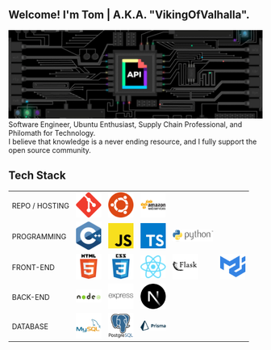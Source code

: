 <link type="text/css" rel="stylesheet" href="stylesheets/main.css" />

## Welcome! I'm Tom | A.K.A. "VikingOfValhalla".

![](<https://raw.githubusercontent.com/VikingOfValhalla/VikingOfValhalla/main/api2.gif>)
Software Engineer, Ubuntu Enthusiast, Supply Chain Professional, and Philomath for Technology. <br>
I believe that knowledge is a never ending resource, and I fully support the open source community.

## Tech Stack

<p align="center">
<table>
<tr>  
<td>REPO / HOSTING</td>  
<td><img src="https://raw.githubusercontent.com/VikingOfValhalla/VikingOfValhalla/main/github.svg" alt="github" width="50"/></td>  
<td><img src="https://raw.githubusercontent.com/VikingOfValhalla/VikingOfValhalla/main/ubuntu.svg" alt="ubuntu" width="50"/></td>
<td><img src="https://raw.githubusercontent.com/VikingOfValhalla/VikingOfValhalla/main/aws.svg" alt="aws" width="50"/></td> 
<td></td>
<td></td> 
</tr>
<tr>  
<td>PROGRAMMING</td>  
<td><img src="https://raw.githubusercontent.com/VikingOfValhalla/VikingOfValhalla/main/cpp.svg" alt="C++" width="50"/></td>  
<td><img src="https://raw.githubusercontent.com/VikingOfValhalla/VikingOfValhalla/main/javascript.svg" alt="javascript" width="50"/></td>
<td><img src="https://raw.githubusercontent.com/VikingOfValhalla/VikingOfValhalla/main/typescript.svg" alt="typescript" width="50"/></td>
<td><img src="https://raw.githubusercontent.com/VikingOfValhalla/VikingOfValhalla/main/python3.svg" alt="python" width="80"/></td>
<td></td>
</tr>
<tr>  
<td>FRONT-END</td>  
<td><img src="https://raw.githubusercontent.com/VikingOfValhalla/VikingOfValhalla/main/html.svg" alt="html5" width="50"/></td>  
<td><img src="https://raw.githubusercontent.com/VikingOfValhalla/VikingOfValhalla/main/css.svg" alt="css" width="50"/></td>
<td><img src="https://raw.githubusercontent.com/VikingOfValhalla/VikingOfValhalla/main/react.svg" alt="react" width="50"/></td>
<td><img src="https://raw.githubusercontent.com/VikingOfValhalla/VikingOfValhalla/main/flask.svg" alt="flask" width="50"/></td> 
<td><img src="https://raw.githubusercontent.com/VikingOfValhalla/VikingOfValhalla/main/mui.svg" alt="material ui" width="50"/></td> 
</tr>
<tr>  
<td>BACK-END</td>  
<td><img src="https://raw.githubusercontent.com/VikingOfValhalla/VikingOfValhalla/main/nodejs.svg" alt="nodejs" width="50"/></td>  
<td><img src="https://raw.githubusercontent.com/VikingOfValhalla/VikingOfValhalla/main/express.svg" alt="expressjs" width="50"/></td>
<td><img src="https://raw.githubusercontent.com/VikingOfValhalla/VikingOfValhalla/main/nextjs.svg" alt="nextjs" width="50"/></td>  
<td></td>
<td></td>
</tr>
<tr>  
<td>DATABASE</td>  
<td><img src="https://raw.githubusercontent.com/VikingOfValhalla/VikingOfValhalla/main/mysql.svg" alt="mysql" width="50"/></td>  
<td><img src="https://raw.githubusercontent.com/VikingOfValhalla/VikingOfValhalla/main/postgresql.svg" alt="postgresql" width="50"/></td>
<td><img src="https://raw.githubusercontent.com/VikingOfValhalla/VikingOfValhalla/main/prisma.svg" alt="prisma (ORM)" width="50"/></td>  
<td></td>
<td></td>
</tr>
</table>
</p>

